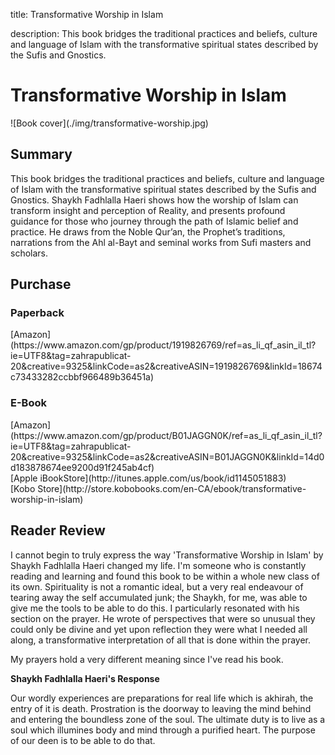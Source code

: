 title: Transformative Worship in Islam

description: This book bridges the traditional practices and beliefs, culture and language of Islam with the transformative spiritual states described by the Sufis and Gnostics.

# Transformative Worship in Islam

<div markdown="1" class="cover-image">
![Book cover](./img/transformative-worship.jpg)
</div>

## Summary

This book bridges the traditional practices and beliefs, culture and language of Islam with the transformative spiritual states described by the Sufis and Gnostics. Shaykh Fadhlalla Haeri shows how the worship of Islam can transform insight and perception of Reality, and presents profound guidance for those who journey through the path of Islamic belief and practice. He draws from the Noble Qur’an, the Prophet’s traditions, narrations from the Ahl al-Bayt and seminal works from Sufi masters and scholars.

## Purchase

### Paperback

<div markdown="3" class="purchase-link">
[Amazon](https://www.amazon.com/gp/product/1919826769/ref=as_li_qf_asin_il_tl?ie=UTF8&tag=zahrapublicat-20&creative=9325&linkCode=as2&creativeASIN=1919826769&linkId=18674c73433282ccbbf966489b36451a)
</div>

### E-Book

<div markdown="3" class="purchase-link">
[Amazon](https://www.amazon.com/gp/product/B01JAGGN0K/ref=as_li_qf_asin_il_tl?ie=UTF8&tag=zahrapublicat-20&creative=9325&linkCode=as2&creativeASIN=B01JAGGN0K&linkId=14d0d183878674ee9200d91f245ab4cf)
</div>

<div markdown="3" class="purchase-link">
[Apple iBookStore](http://itunes.apple.com/us/book/id1145051883)
</div>

<div markdown="3" class="purchase-link">
[Kobo Store](http://store.kobobooks.com/en-CA/ebook/transformative-worship-in-islam)
</div>

## Reader Review

I cannot begin to truly express the way 'Transformative Worship in Islam' by Shaykh Fadhlalla Haeri changed my life. I'm someone who is constantly reading and learning and found this book to be within a whole new class of its own. Spirituality is not a romantic ideal, but a very real endeavour of tearing away the self accumulated junk; the Shaykh, for me, was able to give me the tools to be able to do this. I particularly resonated with his section on the prayer. He wrote of perspectives that were so unusual they could only be divine and yet upon reflection they were what I needed all along, a transformative interpretation of all that is done within the prayer.

My prayers hold a very different meaning since I've read his book.

**Shaykh Fadhlalla Haeri's Response**

Our wordly experiences are preparations for real life which is akhirah, the entry of it is death. Prostration is the doorway to leaving the mind behind and entering the boundless zone of the soul. The ultimate duty is to live as a soul which illumines body and mind through a purified heart. The purpose of our deen is to be able to do that. 